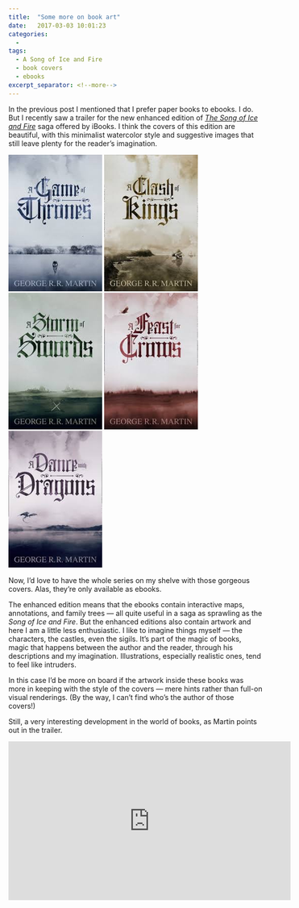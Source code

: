 ```yaml
---
title:  "Some more on book art"
date:   2017-03-03 10:01:23
categories:
  -
tags:
  - A Song of Ice and Fire
  - book covers
  - ebooks
excerpt_separator: <!--more-->
---
```

In the previous post I mentioned that I prefer paper books to ebooks. I do. But I recently saw a trailer for the new enhanced edition of *[The Song of Ice and Fire](https://goo.gl/tJT6vo)* saga offered by iBooks. I think the covers of this edition are beautiful, with this minimalist watercolor style and suggestive images that still leave plenty for the reader’s imagination.<!--more-->

<img alt="Comic" src="/images/inpost/ASoIaF/AGameofThrones.jpeg">
<img alt="Comic" src="/images/inpost/ASoIaF/AClashofKings.jpeg">
<img alt="Comic" src="/images/inpost/ASoIaF/AStormofSwords.jpeg">

<img alt="Comic" src="/images/inpost/ASoIaF/AFeastforCrows.jpeg">
<img alt="Comic" src="/images/inpost/ASoIaF/ADancewithDragons.jpeg">

Now, I’d love to have the whole series on my shelve with those gorgeous covers. Alas, they’re only available as ebooks.

The enhanced edition means that the ebooks contain interactive maps, annotations, and family trees — all quite useful in a saga as sprawling as the *Song of Ice and Fire*. But the enhanced editions also contain artwork and here I am a little less enthusiastic. I like to imagine things myself — the characters, the castles, even the sigils. It’s part of the magic of books, magic that happens between the author and the reader, through his descriptions and my imagination. Illustrations, especially realistic ones, tend to feel like intruders.

In this case I’d be more on board if the artwork inside these books was more in keeping with the style of the covers — mere hints rather than full-on visual renderings. (By the way, I can’t find who’s the author of those covers!)

Still, a very interesting development in the world of books, as Martin points out in the trailer.

<iframe width="560" height="315" src="https://www.youtube.com/embed/H3AaDUjcQQ8" frameborder="0" allowfullscreen></iframe>

<br>
